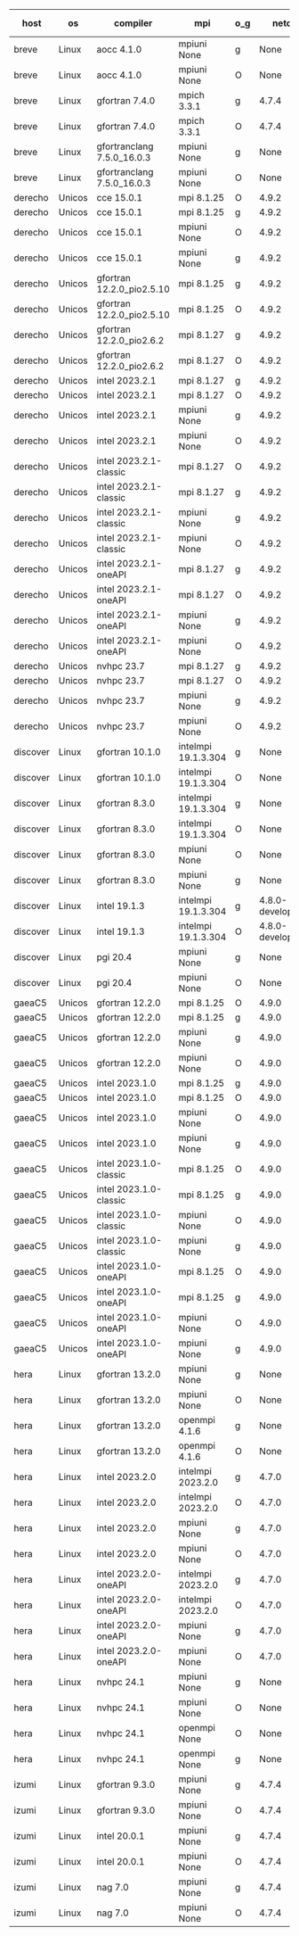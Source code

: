 

| host     | os       | compiler                              | mpi                      | o_g        | netcdf        | build       | u_pass          | u_fail          | s_pass            | s_fail            | e_pass             | e_fail             | nuopc_pass       | nuopc_fail       | artifacts link          |
|----------|----------|---------------------------------------|--------------------------|------------|---------------|-------------|-----------------|-----------------|-------------------|-------------------|--------------------|--------------------|------------------|------------------|-------------------------|
| breve | Linux | aocc 4.1.0 | mpiuni None  | g | None  | PASS | 12416 | 26 | 8 | 0 | 44 | 0 | None | None | <a href="https://github.com/esmf-org/esmf-test-artifacts/tree/48fbe5b7603aaf8136238b80d20f7596c12b76a5/feature_smm_store_search/aocc/4.1.0/g/mpiuni/None" target="_blank">48fbe5b</a> | 
| breve | Linux | aocc 4.1.0 | mpiuni None  | O | None  | PASS | 12416 | 26 | 8 | 0 | 44 | 0 | None | None | <a href="https://github.com/esmf-org/esmf-test-artifacts/tree/613f230b3e8963c5aaea901536ad44c45aede4b4/feature_smm_store_search/aocc/4.1.0/O/mpiuni/None" target="_blank">613f230</a> | 
| breve | Linux | gfortran 7.4.0 | mpich 3.3.1  | g | 4.7.4  | PASS | None | None | None | None | None | None | None | None | <a href="https://github.com/esmf-org/esmf-test-artifacts/tree/40197c0d5159759b18aa01759048863d37cd00c1/feature_smm_store_search/gfortran/7.4.0/g/mpich/3.3.1" target="_blank">40197c0</a> | 
| breve | Linux | gfortran 7.4.0 | mpich 3.3.1  | O | 4.7.4  | PASS | 14110 | 0 | 50 | 0 | 81 | 0 | 51 | 0 | <a href="https://github.com/esmf-org/esmf-test-artifacts/tree/37666d395fe37acf6027b291ce4ce73c7c5d41f2/feature_smm_store_search/gfortran/7.4.0/O/mpich/3.3.1" target="_blank">37666d3</a> | 
| breve | Linux | gfortranclang 7.5.0_16.0.3 | mpiuni None  | g | None  | PASS | 12442 | 0 | 8 | 0 | 44 | 0 | None | None | <a href="https://github.com/esmf-org/esmf-test-artifacts/tree/783ef42b91c1566949e1af71dca7c8a94cac1949/feature_smm_store_search/gfortranclang/7.5.0_16.0.3/g/mpiuni/None" target="_blank">783ef42</a> | 
| breve | Linux | gfortranclang 7.5.0_16.0.3 | mpiuni None  | O | None  | PASS | 12442 | 0 | 8 | 0 | 44 | 0 | None | None | <a href="https://github.com/esmf-org/esmf-test-artifacts/tree/f72ed1e6ad01361a415bd58f3e31924ef625110f/feature_smm_store_search/gfortranclang/7.5.0_16.0.3/O/mpiuni/None" target="_blank">f72ed1e</a> | 
| derecho | Unicos | cce 15.0.1 | mpi 8.1.25  | O | 4.9.2  | PASS | 14031 | 79 | 50 | 0 | 81 | 0 | 51 | 0 | <a href="https://github.com/esmf-org/esmf-test-artifacts/tree/380b1c7a3826c926345585b2ed42ed5126ed7ada/feature_smm_store_search/cce/15.0.1/O/mpi/8.1.25" target="_blank">380b1c7</a> | 
| derecho | Unicos | cce 15.0.1 | mpi 8.1.25  | g | 4.9.2  | PASS | 14034 | 76 | 50 | 0 | 81 | 0 | 51 | 0 | <a href="https://github.com/esmf-org/esmf-test-artifacts/tree/c1eb0acd6ac2145d256ef3e9b8a7a4095c922305/feature_smm_store_search/cce/15.0.1/g/mpi/8.1.25" target="_blank">c1eb0ac</a> | 
| derecho | Unicos | cce 15.0.1 | mpiuni None  | O | 4.9.2  | PASS | 12216 | 226 | 8 | 0 | 44 | 0 | None | None | <a href="https://github.com/esmf-org/esmf-test-artifacts/tree/fc1db2fda20c67dabf39ba35924847e022d6efd1/feature_smm_store_search/cce/15.0.1/O/mpiuni/None" target="_blank">fc1db2f</a> | 
| derecho | Unicos | cce 15.0.1 | mpiuni None  | g | 4.9.2  | PASS | 12366 | 76 | 8 | 0 | 44 | 0 | None | None | <a href="https://github.com/esmf-org/esmf-test-artifacts/tree/e866e75286bd4f9a3cafa3f933546bd8cd7a2829/feature_smm_store_search/cce/15.0.1/g/mpiuni/None" target="_blank">e866e75</a> | 
| derecho | Unicos | gfortran 12.2.0_pio2.5.10 | mpi 8.1.25  | g | 4.9.2  | PASS | 14110 | 0 | 50 | 0 | 81 | 0 | 51 | 0 | <a href="https://github.com/esmf-org/esmf-test-artifacts/tree/682b066d029b8d51b91d159a68a3ff14f3e663bd/feature_smm_store_search/gfortran/12.2.0_pio2.5.10/g/mpi/8.1.25" target="_blank">682b066</a> | 
| derecho | Unicos | gfortran 12.2.0_pio2.5.10 | mpi 8.1.25  | O | 4.9.2  | PASS | 14110 | 0 | 50 | 0 | 81 | 0 | 51 | 0 | <a href="https://github.com/esmf-org/esmf-test-artifacts/tree/68704e1a29348b544cbc00a1dcc1e4ecd54167e0/feature_smm_store_search/gfortran/12.2.0_pio2.5.10/O/mpi/8.1.25" target="_blank">68704e1</a> | 
| derecho | Unicos | gfortran 12.2.0_pio2.6.2 | mpi 8.1.27  | g | 4.9.2  | PASS | 14110 | 0 | 50 | 0 | 81 | 0 | 51 | 0 | <a href="https://github.com/esmf-org/esmf-test-artifacts/tree/535686f1456197531d98e1280f6fbbc9b986cf58/feature_smm_store_search/gfortran/12.2.0_pio2.6.2/g/mpi/8.1.27" target="_blank">535686f</a> | 
| derecho | Unicos | gfortran 12.2.0_pio2.6.2 | mpi 8.1.27  | O | 4.9.2  | PASS | 14110 | 0 | 50 | 0 | 81 | 0 | 51 | 0 | <a href="https://github.com/esmf-org/esmf-test-artifacts/tree/178b1aecfc187edbcb3e5e19fbd9db4cb3841cf1/feature_smm_store_search/gfortran/12.2.0_pio2.6.2/O/mpi/8.1.27" target="_blank">178b1ae</a> | 
| derecho | Unicos | intel 2023.2.1 | mpi 8.1.27  | g | 4.9.2  | PASS | 14110 | 0 | 50 | 0 | 81 | 0 | 51 | 0 | <a href="https://github.com/esmf-org/esmf-test-artifacts/tree/7424ae8652994c2eb80b399fc6b1ab9ce90c6c2a/feature_smm_store_search/intel/2023.2.1/g/mpi/8.1.27" target="_blank">7424ae8</a> | 
| derecho | Unicos | intel 2023.2.1 | mpi 8.1.27  | O | 4.9.2  | PASS | 14110 | 0 | 50 | 0 | 81 | 0 | 51 | 0 | <a href="https://github.com/esmf-org/esmf-test-artifacts/tree/7ba0fcda13f836ee2ea1288b29103ce3f1d77d7f/feature_smm_store_search/intel/2023.2.1/O/mpi/8.1.27" target="_blank">7ba0fcd</a> | 
| derecho | Unicos | intel 2023.2.1 | mpiuni None  | g | 4.9.2  | PASS | 12442 | 0 | 8 | 0 | 44 | 0 | None | None | <a href="https://github.com/esmf-org/esmf-test-artifacts/tree/62fd2214c65d390163967959289a8aa8a7c26d78/feature_smm_store_search/intel/2023.2.1/g/mpiuni/None" target="_blank">62fd221</a> | 
| derecho | Unicos | intel 2023.2.1 | mpiuni None  | O | 4.9.2  | PASS | 12442 | 0 | 8 | 0 | 44 | 0 | None | None | <a href="https://github.com/esmf-org/esmf-test-artifacts/tree/d367fd164d3bd8a680bfecc9e00ed3f578eaf143/feature_smm_store_search/intel/2023.2.1/O/mpiuni/None" target="_blank">d367fd1</a> | 
| derecho | Unicos | intel 2023.2.1-classic | mpi 8.1.27  | O | 4.9.2  | PASS | 14110 | 0 | 50 | 0 | 81 | 0 | 51 | 0 | <a href="https://github.com/esmf-org/esmf-test-artifacts/tree/67df23b56525417adf1f8c37a5f9a9864077889c/feature_smm_store_search/intel/2023.2.1-classic/O/mpi/8.1.27" target="_blank">67df23b</a> | 
| derecho | Unicos | intel 2023.2.1-classic | mpi 8.1.27  | g | 4.9.2  | PASS | 14110 | 0 | 50 | 0 | 81 | 0 | 51 | 0 | <a href="https://github.com/esmf-org/esmf-test-artifacts/tree/3a5aa32633a3b7247e07205d78791e865c48d4a1/feature_smm_store_search/intel/2023.2.1-classic/g/mpi/8.1.27" target="_blank">3a5aa32</a> | 
| derecho | Unicos | intel 2023.2.1-classic | mpiuni None  | g | 4.9.2  | PASS | 12442 | 0 | 8 | 0 | 44 | 0 | None | None | <a href="https://github.com/esmf-org/esmf-test-artifacts/tree/cdf716d44b99a1e3a2c0174d617bfcbc337f1760/feature_smm_store_search/intel/2023.2.1-classic/g/mpiuni/None" target="_blank">cdf716d</a> | 
| derecho | Unicos | intel 2023.2.1-classic | mpiuni None  | O | 4.9.2  | PASS | 12442 | 0 | 8 | 0 | 44 | 0 | None | None | <a href="https://github.com/esmf-org/esmf-test-artifacts/tree/34ff4d50c83fd101b34a5666c35f26af667caae7/feature_smm_store_search/intel/2023.2.1-classic/O/mpiuni/None" target="_blank">34ff4d5</a> | 
| derecho | Unicos | intel 2023.2.1-oneAPI | mpi 8.1.27  | g | 4.9.2  | PASS | 14110 | 0 | 50 | 0 | 81 | 0 | 51 | 0 | <a href="https://github.com/esmf-org/esmf-test-artifacts/tree/87699627071430d088b3942252914cfbecd06acb/feature_smm_store_search/intel/2023.2.1-oneAPI/g/mpi/8.1.27" target="_blank">8769962</a> | 
| derecho | Unicos | intel 2023.2.1-oneAPI | mpi 8.1.27  | O | 4.9.2  | PASS | None | None | None | None | None | None | None | None | <a href="https://github.com/esmf-org/esmf-test-artifacts/tree/e1bcf62dfa90c991e06a9539def8b0731ce87992/feature_smm_store_search/intel/2023.2.1-oneAPI/O/mpi/8.1.27" target="_blank">e1bcf62</a> | 
| derecho | Unicos | intel 2023.2.1-oneAPI | mpiuni None  | g | 4.9.2  | PASS | 12442 | 0 | 8 | 0 | 44 | 0 | None | None | <a href="https://github.com/esmf-org/esmf-test-artifacts/tree/dac7dc7e6ab50fc36b364233bccd01144e85ad20/feature_smm_store_search/intel/2023.2.1-oneAPI/g/mpiuni/None" target="_blank">dac7dc7</a> | 
| derecho | Unicos | intel 2023.2.1-oneAPI | mpiuni None  | O | 4.9.2  | PASS | 12442 | 0 | 8 | 0 | 44 | 0 | None | None | <a href="https://github.com/esmf-org/esmf-test-artifacts/tree/92c3e0321197267a35447656175b5bf2bcdf7950/feature_smm_store_search/intel/2023.2.1-oneAPI/O/mpiuni/None" target="_blank">92c3e03</a> | 
| derecho | Unicos | nvhpc 23.7 | mpi 8.1.27  | g | 4.9.2  | PASS | 14110 | 0 | 50 | 0 | 81 | 0 | 51 | 0 | <a href="https://github.com/esmf-org/esmf-test-artifacts/tree/85c1ea9368102f3d107570eb0ceb607b88b76d84/feature_smm_store_search/nvhpc/23.7/g/mpi/8.1.27" target="_blank">85c1ea9</a> | 
| derecho | Unicos | nvhpc 23.7 | mpi 8.1.27  | O | 4.9.2  | PASS | 14110 | 0 | 50 | 0 | 81 | 0 | 51 | 0 | <a href="https://github.com/esmf-org/esmf-test-artifacts/tree/42e03e2d256d08be3d050e8baccaa698957c6915/feature_smm_store_search/nvhpc/23.7/O/mpi/8.1.27" target="_blank">42e03e2</a> | 
| derecho | Unicos | nvhpc 23.7 | mpiuni None  | g | 4.9.2  | PASS | 12442 | 0 | 8 | 0 | 44 | 0 | None | None | <a href="https://github.com/esmf-org/esmf-test-artifacts/tree/5ea1899d324ac0898d2030604f3852ce3d314099/feature_smm_store_search/nvhpc/23.7/g/mpiuni/None" target="_blank">5ea1899</a> | 
| derecho | Unicos | nvhpc 23.7 | mpiuni None  | O | 4.9.2  | PASS | 12442 | 0 | 8 | 0 | 44 | 0 | None | None | <a href="https://github.com/esmf-org/esmf-test-artifacts/tree/e7c3b21b64a5a767a8bab39399e8589a2f67630a/feature_smm_store_search/nvhpc/23.7/O/mpiuni/None" target="_blank">e7c3b21</a> | 
| discover | Linux | gfortran 10.1.0 | intelmpi 19.1.3.304  | g | None  | PASS | 14095 | 15 | 50 | 0 | 81 | 0 | 51 | 0 | <a href="https://github.com/esmf-org/esmf-test-artifacts/tree/ed8b47d1e1496c0d877989a2018f3aaa2da68cea/feature_smm_store_search/gfortran/10.1.0/g/intelmpi/19.1.3.304" target="_blank">ed8b47d</a> | 
| discover | Linux | gfortran 10.1.0 | intelmpi 19.1.3.304  | O | None  | PASS | 14095 | 15 | 50 | 0 | 81 | 0 | 51 | 0 | <a href="https://github.com/esmf-org/esmf-test-artifacts/tree/bde76b63455abc73b586e214f36f79e4d3b5aaa1/feature_smm_store_search/gfortran/10.1.0/O/intelmpi/19.1.3.304" target="_blank">bde76b6</a> | 
| discover | Linux | gfortran 8.3.0 | intelmpi 19.1.3.304  | g | None  | PASS | 14095 | 15 | 50 | 0 | 81 | 0 | 51 | 0 | <a href="https://github.com/esmf-org/esmf-test-artifacts/tree/f6e5b00ca75e5c32232340993afaae219255608f/feature_smm_store_search/gfortran/8.3.0/g/intelmpi/19.1.3.304" target="_blank">f6e5b00</a> | 
| discover | Linux | gfortran 8.3.0 | intelmpi 19.1.3.304  | O | None  | PASS | 14095 | 15 | 50 | 0 | 81 | 0 | 51 | 0 | <a href="https://github.com/esmf-org/esmf-test-artifacts/tree/b34ba9c57ebf1aeb608a46c47d6571c81f1319f5/feature_smm_store_search/gfortran/8.3.0/O/intelmpi/19.1.3.304" target="_blank">b34ba9c</a> | 
| discover | Linux | gfortran 8.3.0 | mpiuni None  | O | None  | PASS | 12442 | 0 | 8 | 0 | 44 | 0 | None | None | <a href="https://github.com/esmf-org/esmf-test-artifacts/tree/9a1520250959e200a8c3c35fe43c39fec2383de6/feature_smm_store_search/gfortran/8.3.0/O/mpiuni/None" target="_blank">9a15202</a> | 
| discover | Linux | gfortran 8.3.0 | mpiuni None  | g | None  | PASS | 12442 | 0 | 8 | 0 | 44 | 0 | None | None | <a href="https://github.com/esmf-org/esmf-test-artifacts/tree/e5b549b29c23909382aa1e8cb2ba2119848b4282/feature_smm_store_search/gfortran/8.3.0/g/mpiuni/None" target="_blank">e5b549b</a> | 
| discover | Linux | intel 19.1.3 | intelmpi 19.1.3.304  | g | 4.8.0-development  | PASS | 14110 | 0 | 50 | 0 | 81 | 0 | 51 | 0 | <a href="https://github.com/esmf-org/esmf-test-artifacts/tree/fe9fea5050dcc3b548ec6c4583b98132d1b0acc0/feature_smm_store_search/intel/19.1.3/g/intelmpi/19.1.3.304" target="_blank">fe9fea5</a> | 
| discover | Linux | intel 19.1.3 | intelmpi 19.1.3.304  | O | 4.8.0-development  | PASS | 14110 | 0 | 50 | 0 | 81 | 0 | 51 | 0 | <a href="https://github.com/esmf-org/esmf-test-artifacts/tree/0315cdac65f45abc28b623665696597ed9e1c0ea/feature_smm_store_search/intel/19.1.3/O/intelmpi/19.1.3.304" target="_blank">0315cda</a> | 
| discover | Linux | pgi 20.4 | mpiuni None  | g | None  | PASS | 12442 | 0 | 8 | 0 | 44 | 0 | None | None | <a href="https://github.com/esmf-org/esmf-test-artifacts/tree/e90cfa6e29a663625b91138ad72dc730d5e8da11/feature_smm_store_search/pgi/20.4/g/mpiuni/None" target="_blank">e90cfa6</a> | 
| discover | Linux | pgi 20.4 | mpiuni None  | O | None  | PASS | 12442 | 0 | 8 | 0 | 44 | 0 | None | None | <a href="https://github.com/esmf-org/esmf-test-artifacts/tree/66dbf5e7ec08b9cf491df1ad51dbd725ff30630a/feature_smm_store_search/pgi/20.4/O/mpiuni/None" target="_blank">66dbf5e</a> | 
| gaeaC5 | Unicos | gfortran 12.2.0 | mpi 8.1.25  | O | 4.9.0  | PASS | 14110 | 0 | 50 | 0 | 81 | 0 | 51 | 0 | <a href="https://github.com/esmf-org/esmf-test-artifacts/tree/6afe965e9b1dfea45530d491b85590461ce4b680/feature_smm_store_search/gfortran/12.2.0/O/mpi/8.1.25" target="_blank">6afe965</a> | 
| gaeaC5 | Unicos | gfortran 12.2.0 | mpi 8.1.25  | g | 4.9.0  | PASS | 14110 | 0 | 50 | 0 | 81 | 0 | 51 | 0 | <a href="https://github.com/esmf-org/esmf-test-artifacts/tree/a7bdda0dd41fbbfdc06fc9b80e2c2824e4e30b06/feature_smm_store_search/gfortran/12.2.0/g/mpi/8.1.25" target="_blank">a7bdda0</a> | 
| gaeaC5 | Unicos | gfortran 12.2.0 | mpiuni None  | g | 4.9.0  | PASS | 12442 | 0 | 8 | 0 | 44 | 0 | None | None | <a href="https://github.com/esmf-org/esmf-test-artifacts/tree/061547d66147a733ad13f3f32cfeb527dd5df935/feature_smm_store_search/gfortran/12.2.0/g/mpiuni/None" target="_blank">061547d</a> | 
| gaeaC5 | Unicos | gfortran 12.2.0 | mpiuni None  | O | 4.9.0  | PASS | 12442 | 0 | 8 | 0 | 44 | 0 | None | None | <a href="https://github.com/esmf-org/esmf-test-artifacts/tree/7306ac5a488662eed8d0a16512d2116dc5bcaf76/feature_smm_store_search/gfortran/12.2.0/O/mpiuni/None" target="_blank">7306ac5</a> | 
| gaeaC5 | Unicos | intel 2023.1.0 | mpi 8.1.25  | g | 4.9.0  | PASS | 14110 | 0 | 50 | 0 | 81 | 0 | 51 | 0 | <a href="https://github.com/esmf-org/esmf-test-artifacts/tree/6a4adeef413c5a48d4cf9140a62a6e47b8b2f519/feature_smm_store_search/intel/2023.1.0/g/mpi/8.1.25" target="_blank">6a4adee</a> | 
| gaeaC5 | Unicos | intel 2023.1.0 | mpi 8.1.25  | O | 4.9.0  | PASS | 14110 | 0 | 50 | 0 | 81 | 0 | 51 | 0 | <a href="https://github.com/esmf-org/esmf-test-artifacts/tree/68a6164eb6d2f74549b1ac0ad62b14b2f18b46d5/feature_smm_store_search/intel/2023.1.0/O/mpi/8.1.25" target="_blank">68a6164</a> | 
| gaeaC5 | Unicos | intel 2023.1.0 | mpiuni None  | O | 4.9.0  | PASS | 12442 | 0 | 8 | 0 | 44 | 0 | None | None | <a href="https://github.com/esmf-org/esmf-test-artifacts/tree/2aeb70258a07396707930fbacce35e88cbf40082/feature_smm_store_search/intel/2023.1.0/O/mpiuni/None" target="_blank">2aeb702</a> | 
| gaeaC5 | Unicos | intel 2023.1.0 | mpiuni None  | g | 4.9.0  | PASS | 12442 | 0 | 8 | 0 | 44 | 0 | None | None | <a href="https://github.com/esmf-org/esmf-test-artifacts/tree/6674a9881cc381357d1e8560684fd07296506652/feature_smm_store_search/intel/2023.1.0/g/mpiuni/None" target="_blank">6674a98</a> | 
| gaeaC5 | Unicos | intel 2023.1.0-classic | mpi 8.1.25  | O | 4.9.0  | PASS | 14110 | 0 | 50 | 0 | 81 | 0 | 51 | 0 | <a href="https://github.com/esmf-org/esmf-test-artifacts/tree/0f6bb007465caeb692c1b545a49e869ff32816aa/feature_smm_store_search/intel/2023.1.0-classic/O/mpi/8.1.25" target="_blank">0f6bb00</a> | 
| gaeaC5 | Unicos | intel 2023.1.0-classic | mpi 8.1.25  | g | 4.9.0  | PASS | 14110 | 0 | 50 | 0 | 81 | 0 | 51 | 0 | <a href="https://github.com/esmf-org/esmf-test-artifacts/tree/66c9e79a55221e1b24288b6f7e72f991245b5bc7/feature_smm_store_search/intel/2023.1.0-classic/g/mpi/8.1.25" target="_blank">66c9e79</a> | 
| gaeaC5 | Unicos | intel 2023.1.0-classic | mpiuni None  | O | 4.9.0  | PASS | 12442 | 0 | 8 | 0 | 44 | 0 | None | None | <a href="https://github.com/esmf-org/esmf-test-artifacts/tree/3c31e4b7d9abb344e172e5bbb93ea5983241bb36/feature_smm_store_search/intel/2023.1.0-classic/O/mpiuni/None" target="_blank">3c31e4b</a> | 
| gaeaC5 | Unicos | intel 2023.1.0-classic | mpiuni None  | g | 4.9.0  | PASS | 12442 | 0 | 8 | 0 | 44 | 0 | None | None | <a href="https://github.com/esmf-org/esmf-test-artifacts/tree/2be3cdd64a87fdd2f5b21a3bf51afd235a12ebb8/feature_smm_store_search/intel/2023.1.0-classic/g/mpiuni/None" target="_blank">2be3cdd</a> | 
| gaeaC5 | Unicos | intel 2023.1.0-oneAPI | mpi 8.1.25  | O | 4.9.0  | PASS | 14110 | 0 | 49 | 1 | 81 | 0 | 41 | 10 | <a href="https://github.com/esmf-org/esmf-test-artifacts/tree/49d566a4925e855e84114ad0f46cf5a9a9a6d762/feature_smm_store_search/intel/2023.1.0-oneAPI/O/mpi/8.1.25" target="_blank">49d566a</a> | 
| gaeaC5 | Unicos | intel 2023.1.0-oneAPI | mpi 8.1.25  | g | 4.9.0  | PASS | 14110 | 0 | 50 | 0 | 81 | 0 | 51 | 0 | <a href="https://github.com/esmf-org/esmf-test-artifacts/tree/84554df1808822746c59b202bb4934caf74cd03b/feature_smm_store_search/intel/2023.1.0-oneAPI/g/mpi/8.1.25" target="_blank">84554df</a> | 
| gaeaC5 | Unicos | intel 2023.1.0-oneAPI | mpiuni None  | O | 4.9.0  | PASS | 12442 | 0 | 8 | 0 | 44 | 0 | None | None | <a href="https://github.com/esmf-org/esmf-test-artifacts/tree/edaa5ba33de48b012a09223c0495a3aec67fb9f6/feature_smm_store_search/intel/2023.1.0-oneAPI/O/mpiuni/None" target="_blank">edaa5ba</a> | 
| gaeaC5 | Unicos | intel 2023.1.0-oneAPI | mpiuni None  | g | 4.9.0  | PASS | 12442 | 0 | 8 | 0 | 44 | 0 | None | None | <a href="https://github.com/esmf-org/esmf-test-artifacts/tree/35e1fc5520cec151ca5c82ff5bf4c047e444fc3f/feature_smm_store_search/intel/2023.1.0-oneAPI/g/mpiuni/None" target="_blank">35e1fc5</a> | 
| hera | Linux | gfortran 13.2.0 | mpiuni None  | g | None  | PASS | 12442 | 0 | 8 | 0 | 44 | 0 | None | None | <a href="https://github.com/esmf-org/esmf-test-artifacts/tree/a66b1762fc0cd7da5e13986bade3dd1c43b0f3e5/feature_smm_store_search/gfortran/13.2.0/g/mpiuni/None" target="_blank">a66b176</a> | 
| hera | Linux | gfortran 13.2.0 | mpiuni None  | O | None  | PASS | 12442 | 0 | 8 | 0 | 44 | 0 | None | None | <a href="https://github.com/esmf-org/esmf-test-artifacts/tree/55721ab17fb814eb063b9a483509ae06e5e4dc9c/feature_smm_store_search/gfortran/13.2.0/O/mpiuni/None" target="_blank">55721ab</a> | 
| hera | Linux | gfortran 13.2.0 | openmpi 4.1.6  | g | None  | PASS | 14110 | 0 | 50 | 0 | 81 | 0 | 51 | 0 | <a href="https://github.com/esmf-org/esmf-test-artifacts/tree/113c7cc69c33ee30e36862808f1df3fb16760f3d/feature_smm_store_search/gfortran/13.2.0/g/openmpi/4.1.6" target="_blank">113c7cc</a> | 
| hera | Linux | gfortran 13.2.0 | openmpi 4.1.6  | O | None  | PASS | 14110 | 0 | 50 | 0 | 81 | 0 | 51 | 0 | <a href="https://github.com/esmf-org/esmf-test-artifacts/tree/b31eaed699e4316a10e17e01a026b728100974c7/feature_smm_store_search/gfortran/13.2.0/O/openmpi/4.1.6" target="_blank">b31eaed</a> | 
| hera | Linux | intel 2023.2.0 | intelmpi 2023.2.0  | g | 4.7.0  | PASS | 14110 | 0 | 50 | 0 | 81 | 0 | 51 | 0 | <a href="https://github.com/esmf-org/esmf-test-artifacts/tree/302d3a40abd9363781d9fd4bf56d5cab5c43daa4/feature_smm_store_search/intel/2023.2.0/g/intelmpi/2023.2.0" target="_blank">302d3a4</a> | 
| hera | Linux | intel 2023.2.0 | intelmpi 2023.2.0  | O | 4.7.0  | PASS | 14110 | 0 | 50 | 0 | 81 | 0 | 51 | 0 | <a href="https://github.com/esmf-org/esmf-test-artifacts/tree/73294a2ac950de4a19240bf77813b92b128fcd89/feature_smm_store_search/intel/2023.2.0/O/intelmpi/2023.2.0" target="_blank">73294a2</a> | 
| hera | Linux | intel 2023.2.0 | mpiuni None  | g | 4.7.0  | PASS | 12442 | 0 | 8 | 0 | 44 | 0 | None | None | <a href="https://github.com/esmf-org/esmf-test-artifacts/tree/935d0bea6f3b4bd11e2d508258b8703381ab9a59/feature_smm_store_search/intel/2023.2.0/g/mpiuni/None" target="_blank">935d0be</a> | 
| hera | Linux | intel 2023.2.0 | mpiuni None  | O | 4.7.0  | PASS | 12442 | 0 | 8 | 0 | 44 | 0 | None | None | <a href="https://github.com/esmf-org/esmf-test-artifacts/tree/ed90d0de478ad9a06a97a23d6a9d474a440fedd3/feature_smm_store_search/intel/2023.2.0/O/mpiuni/None" target="_blank">ed90d0d</a> | 
| hera | Linux | intel 2023.2.0-oneAPI | intelmpi 2023.2.0  | g | 4.7.0  | PASS | 14110 | 0 | 50 | 0 | 81 | 0 | 51 | 0 | <a href="https://github.com/esmf-org/esmf-test-artifacts/tree/658558e188c794e71f9c3596c6b7cd0d5f4c4df0/feature_smm_store_search/intel/2023.2.0-oneAPI/g/intelmpi/2023.2.0" target="_blank">658558e</a> | 
| hera | Linux | intel 2023.2.0-oneAPI | intelmpi 2023.2.0  | O | 4.7.0  | PASS | 14110 | 0 | 49 | 1 | 81 | 0 | 51 | 0 | <a href="https://github.com/esmf-org/esmf-test-artifacts/tree/3566178fc234f0f35dc9fe356288df3229fc05f5/feature_smm_store_search/intel/2023.2.0-oneAPI/O/intelmpi/2023.2.0" target="_blank">3566178</a> | 
| hera | Linux | intel 2023.2.0-oneAPI | mpiuni None  | g | 4.7.0  | PASS | 12442 | 0 | 8 | 0 | 44 | 0 | None | None | <a href="https://github.com/esmf-org/esmf-test-artifacts/tree/f18f2c03ec9b2037d347f5e4788f0992465cf7f8/feature_smm_store_search/intel/2023.2.0-oneAPI/g/mpiuni/None" target="_blank">f18f2c0</a> | 
| hera | Linux | intel 2023.2.0-oneAPI | mpiuni None  | O | 4.7.0  | PASS | 12442 | 0 | 8 | 0 | 44 | 0 | None | None | <a href="https://github.com/esmf-org/esmf-test-artifacts/tree/5820bf54705cd398a46906e5a3c1059c2687f91b/feature_smm_store_search/intel/2023.2.0-oneAPI/O/mpiuni/None" target="_blank">5820bf5</a> | 
| hera | Linux | nvhpc 24.1 | mpiuni None  | g | None  | PASS | 12442 | 0 | 8 | 0 | 44 | 0 | None | None | <a href="https://github.com/esmf-org/esmf-test-artifacts/tree/136aade6aced7c72c7fbdd4057890deab5c6ef4b/feature_smm_store_search/nvhpc/24.1/g/mpiuni/None" target="_blank">136aade</a> | 
| hera | Linux | nvhpc 24.1 | mpiuni None  | O | None  | PASS | 12442 | 0 | 8 | 0 | 44 | 0 | None | None | <a href="https://github.com/esmf-org/esmf-test-artifacts/tree/ea5d111b14b8b19ad26285e27e24384dba315439/feature_smm_store_search/nvhpc/24.1/O/mpiuni/None" target="_blank">ea5d111</a> | 
| hera | Linux | nvhpc 24.1 | openmpi None  | O | None  | PASS | 14110 | 0 | 50 | 0 | 81 | 0 | 51 | 0 | <a href="https://github.com/esmf-org/esmf-test-artifacts/tree/f1293546287e713311d007dd6eb3b7bf14a3e7aa/feature_smm_store_search/nvhpc/24.1/O/openmpi/None" target="_blank">f129354</a> | 
| hera | Linux | nvhpc 24.1 | openmpi None  | g | None  | PASS | 14110 | 0 | 50 | 0 | 81 | 0 | 51 | 0 | <a href="https://github.com/esmf-org/esmf-test-artifacts/tree/3fe49ca80655489d5bd161a0d75f56ad484db77e/feature_smm_store_search/nvhpc/24.1/g/openmpi/None" target="_blank">3fe49ca</a> | 
| izumi | Linux | gfortran 9.3.0 | mpiuni None  | g | 4.7.4  | PASS | 12442 | 0 | 8 | 0 | 44 | 0 | None | None | <a href="https://github.com/esmf-org/esmf-test-artifacts/tree/ef45a6d370769977986f978c9513dd6108f26017/feature_smm_store_search/gfortran/9.3.0/g/mpiuni/None" target="_blank">ef45a6d</a> | 
| izumi | Linux | gfortran 9.3.0 | mpiuni None  | O | 4.7.4  | PASS | 12442 | 0 | 8 | 0 | 44 | 0 | None | None | <a href="https://github.com/esmf-org/esmf-test-artifacts/tree/4db06d5eea362dd8466500d4888a3a82f06c5c91/feature_smm_store_search/gfortran/9.3.0/O/mpiuni/None" target="_blank">4db06d5</a> | 
| izumi | Linux | intel 20.0.1 | mpiuni None  | g | 4.7.4  | PASS | 12442 | 0 | 8 | 0 | 44 | 0 | None | None | <a href="https://github.com/esmf-org/esmf-test-artifacts/tree/3a3c39348c23b7032c2872f74e9bbbbfd309c4ab/feature_smm_store_search/intel/20.0.1/g/mpiuni/None" target="_blank">3a3c393</a> | 
| izumi | Linux | intel 20.0.1 | mpiuni None  | O | 4.7.4  | PASS | 12442 | 0 | 8 | 0 | 44 | 0 | None | None | <a href="https://github.com/esmf-org/esmf-test-artifacts/tree/a11c761c03dd72857bb091c62e477664974692a3/feature_smm_store_search/intel/20.0.1/O/mpiuni/None" target="_blank">a11c761</a> | 
| izumi | Linux | nag 7.0 | mpiuni None  | g | 4.7.4  | PASS | 12334 | 108 | 8 | 0 | 44 | 0 | None | None | <a href="https://github.com/esmf-org/esmf-test-artifacts/tree/3da2f1afa38d3305de83b0bc372c34607b8c5b1b/feature_smm_store_search/nag/7.0/g/mpiuni/None" target="_blank">3da2f1a</a> | 
| izumi | Linux | nag 7.0 | mpiuni None  | O | 4.7.4  | PASS | 12442 | 0 | 8 | 0 | 44 | 0 | None | None | <a href="https://github.com/esmf-org/esmf-test-artifacts/tree/ab761c531460489fdfc122999e7a366c2344782d/feature_smm_store_search/nag/7.0/O/mpiuni/None" target="_blank">ab761c5</a> | 
